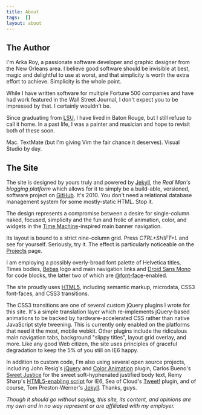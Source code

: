```yaml
---
title: About
tags:  []
layout: about
---
```


## The Author

I'm Arka Roy, a passionate software developer and graphic designer from the New Orleans area.  I believe good software should be invisible at best, magic and delightful to use at worst, and that simplicity is worth the extra effort to achieve.  Simplicity is the whole point.

While I have written software for multiple Fortune 500 companies and have had work featured in the Wall Street Journal, I don't expect you to be impressed by that.  I certainly wouldn't be.  

Since graduating from [LSU](http://www.csc.lsu.edu/), I have lived in Baton Rouge, but I still refuse to call it home.  In a past life, I was a painter and musician and hope to revisit both of these soon.

Mac.  TextMate (but I'm giving Vim the fair chance it deserves).  Visual Studio by day.

## The Site

The site is designed by yours truly and powered by [Jekyll](http://github.com/mojombo/jekyll), the *Real Man's blogging platform* which allows for it to simply be a build-able, versioned, software project on [GitHub](http://github.com/mmonteleone/michaelmonteleone.net).  It's 2010.  You don't need a relational database management system for some mostly-static HTML.  Stop it.

The design represents a compromise between a desire for single-column naked, focused, simplicity and the fun and frolic of animation, color, and widgets in the [Time Machine](http://www.apple.com/macosx/what-is-macosx/time-machine.html)-inspired main banner  navigation.  

Its layout is bound to a strict nine-column grid.  Press *CTRL+SHIFT+L* and see for yourself. Seriously, try it. The effect is particularly noticeable on the [Projects](/projects/) page.  

I am employing a possibly overly-broad font palette of Helvetica titles, Times bodies, [Bebas](http://www.fontsquirrel.com/fonts/Bebas) logo and main navigation links and [Droid Sans Mono](http://www.droidfonts.com/info/droid-sans-mono-fonts/) for code blocks, the latter two of which are [@font-face](http://www.w3.org/TR/css3-fonts/#the-font-face-rule)-enabled.

The site proudly uses [HTML5](http://validator.w3.org/check?uri=http%3A%2F%2Fmichaelmonteleone.net%2F&charset=%28detect+automatically%29&doctype=Inline&group=0), including semantic markup, microdata, CSS3 font-faces, and CSS3 transitions.  

The CSS3 transitions are one of several custom jQuery plugins I wrote for this site.  It's a simple translation layer which re-implements jQuery-based animations to be backed by hardware-accelerated CSS rather than native JavaScript style tweening.  This is currently only enabled on the platforms that need it the most, mobile webkit.  Other plugins include the ridiculous main navigation tabs, background "slippy titles", layout grid overlay, and more.  Like any good Web citizen, the site uses principles of graceful degradation to keep the 5% of you still on IE6 happy.

In addition to custom code, I'm also using several open source projects, including John Resig's [jQuery](http://jquery.com/) and [Color Animation](http://github.com/jquery/jquery-color) plugin, Carlos Bueno's [Sweet Justice](http://carlos.bueno.org/2010/04/sweet-justice.html) for the sweet soft-hyphenated justified body text, Remy Sharp's [HTML5-enabling script](http://remysharp.com/2009/01/07/html5-enabling-script/) for IE6, Sea of Cloud's [Tweet!](http://tweet.seaofclouds.com/) plugin, and of course, Tom Preston-Werner's [Jekyll](http://github.com/mojombo/jekyll).  Thanks, guys.

*Though it should go without saying, this site, its content, and opinions are my own and in no way represent or are affiliated with my employer.*